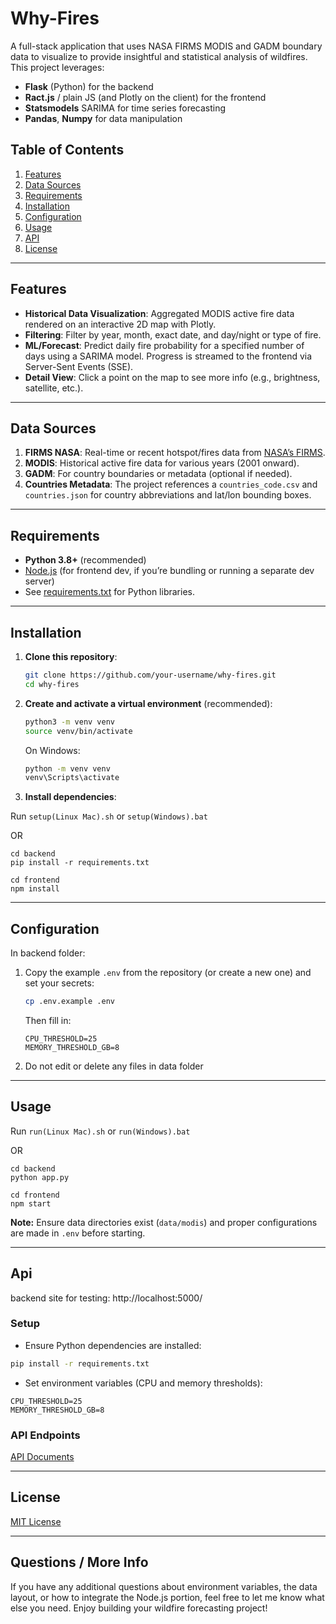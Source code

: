 # Why-Fires

A full-stack application that uses NASA FIRMS MODIS and GADM boundary data to visualize to provide insightful and statistical analysis of wildfires. This project leverages:
- **Flask** (Python) for the backend
- **Ract.js** / plain JS (and Plotly on the client) for the frontend
- **Statsmodels** SARIMA for time series forecasting
- **Pandas**, **Numpy** for data manipulation

## Table of Contents
1. [Features](#features)
2. [Data Sources](#data-sources)
3. [Requirements](#requirements)
4. [Installation](#installation)
5. [Configuration](#configuration)
6. [Usage](#usage)
8. [API](#api)
9. [License](#license)

---

## Features
- **Historical Data Visualization**: Aggregated MODIS active fire data rendered on an interactive 2D map with Plotly.
- **Filtering**: Filter by year, month, exact date, and day/night or type of fire.
- **ML/Forecast**: Predict daily fire probability for a specified number of days using a SARIMA model. Progress is streamed to the frontend via Server-Sent Events (SSE).
- **Detail View**: Click a point on the map to see more info (e.g., brightness, satellite, etc.).

---

## Data Sources
1. **FIRMS NASA**: Real-time or recent hotspot/fires data from [NASA’s FIRMS](https://firms.modaps.eosdis.nasa.gov/).
2. **MODIS**: Historical active fire data for various years (2001 onward).
3. **GADM**: For country boundaries or metadata (optional if needed).
4. **Countries Metadata**: The project references a `countries_code.csv` and `countries.json` for country abbreviations and lat/lon bounding boxes.

---

## Requirements
- **Python 3.8+** (recommended)
- [Node.js](https://nodejs.org/) (for frontend dev, if you’re bundling or running a separate dev server)
- See [requirements.txt](./backend/requirements.txt) for Python libraries.

---

## Installation

1. **Clone this repository**:
    ```bash
    git clone https://github.com/your-username/why-fires.git
    cd why-fires
    ```

2. **Create and activate a virtual environment** (recommended):
    ```bash
    python3 -m venv venv
    source venv/bin/activate
    ```
    On Windows:
    ```cmd
    python -m venv venv
    venv\Scripts\activate
    ```

3. **Install dependencies**:

Run ```setup(Linux Mac).sh``` or ```setup(Windows).bat```
     
OR
   
    cd backend
    pip install -r requirements.txt
    
    cd frontend
    npm install

---

## Configuration
In backend folder:

1. Copy the example `.env` from the repository (or create a new one) and set your secrets:
    ```bash
    cp .env.example .env
    ```
    Then fill in:
    ```
    CPU_THRESHOLD=25
    MEMORY_THRESHOLD_GB=8
    ```

2. Do not edit or delete any files in data folder
---

## Usage

Run ```run(Linux Mac).sh``` or ```run(Windows).bat```

OR

```
cd backend
python app.py

cd frontend
npm start
```

**Note:** Ensure data directories exist (`data/modis`) and proper configurations are made in `.env` before starting.

---

## Api

backend site for testing: http://localhost:5000/

### Setup
- Ensure Python dependencies are installed:
```bash
pip install -r requirements.txt
```
- Set environment variables (CPU and memory thresholds):
```env
CPU_THRESHOLD=25
MEMORY_THRESHOLD_GB=8
```

### API Endpoints

[API Documents](./backend/API%20Docs.md)

---

## License

[MIT License](./LICENSE)

---

## Questions / More Info
If you have any additional questions about environment variables, the data layout, or how to integrate the Node.js portion, feel free to let me know what else you need. Enjoy building your wildfire forecasting project!

